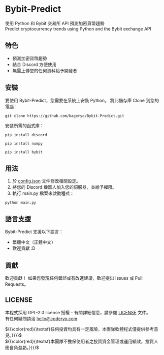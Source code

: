 # Bybit-Predict
使用 Python 和 Bybit 交易所 API 預測加密貨幣趨勢  
Predict cryptocurrency trends using Python and the Bybit exchange API

## 特色

- 預測加密貨幣趨勢
- 結合 Discord 方便使用
- 無需上傳您的任何資料給予開發者
  
## 安裝

要使用 Bybit-Predict，您需要在系統上安裝 Python。 將此儲存庫 Clone 到您的電腦：

````
git clone https://github.com/kageryo/Bybit-Predict.git
````

安裝所需的函式庫：

````
pip install discord
````
````
pip install numpy
````
````
pip install bybit
````

## 用法
1. 於 [config.json](config.json) 文件修改相關設定。
2. 將您的 Discord 機器人加入您的伺服器，並給予權限。
3. 執行 main.py 檔案來啟動程式：

````
python main.py
````

## 語言支援

Bybit-Predict 支援以下語言：
- 繁體中文（正體中文）
- 歡迎貢獻 :D

## 貢獻

歡迎貢獻！ 如果您發現任何錯誤或有改進建議，歡迎提出 Issues 或 Pull Requests。

## LICENSE

本程式採用 GPL-2.0 license 授權 - 有關詳細信息，請參閱 [LICENSE](LICENSE) 文件。  
有任何疑問請洽 hello@coderyo.com
  
${{\color{red}{\textsf{任何投資均具有一定風險，本團隊軟體程式僅提供參考意見。}}}}\$  
${{\color{red}{\textsf{本團隊不擔保使用者之投資資金管理或運用績效，投資人應自負盈虧。}}}}\$
